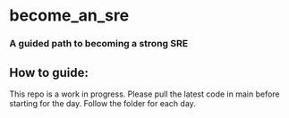 # become_an_sre
### A guided path to becoming a strong SRE

## How to guide:
This repo is a work in progress. 
Please pull the latest code in main before starting for the day. 
Follow the folder for each day.
